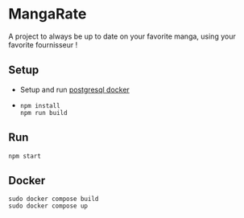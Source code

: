 # MangaRate

A project to always be up to date on your favorite manga, using your favorite fournisseur !

## Setup
- Setup and run [postgresql docker](doc/setup_dev_DB.md)
- 
    ```
    npm install
    npm run build
    ```

## Run
```
npm start
```

## Docker
```
sudo docker compose build
sudo docker compose up
```
